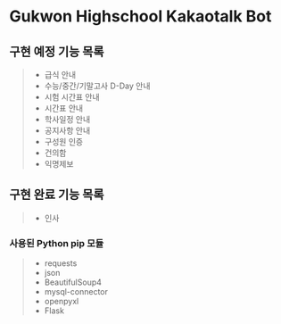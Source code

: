 # Gukwon Highschool Kakaotalk Bot

## 구현 예정 기능 목록

>- 급식 안내
>- 수능/중간/기말고사 D-Day 안내
>- 시험 시간표 안내
>- 시간표 안내
>- 학사일정 안내
>- 공지사항 안내
>- 구성원 인증
>- 건의함
>- 익명제보
  
## 구현 완료 기능 목록

>- 인사
  
### 사용된 Python pip 모듈

>- requests
>- json
>- BeautifulSoup4
>- mysql-connector
>- openpyxl
>- Flask